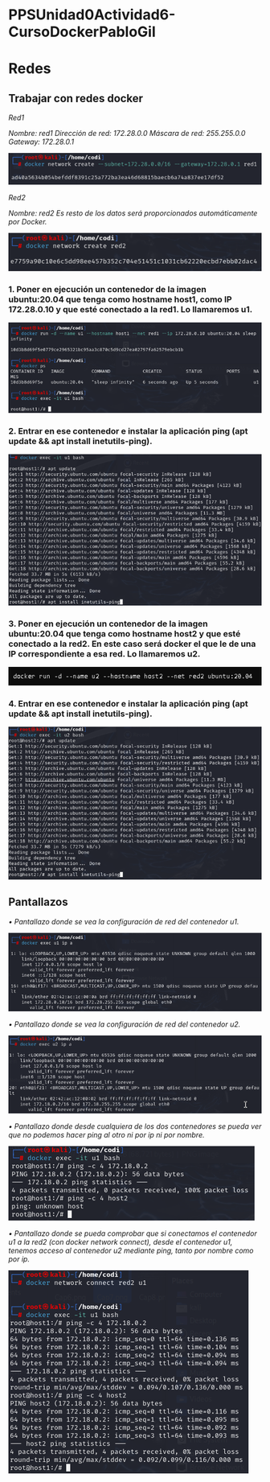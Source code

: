 # PPSUnidad0Actividad6-CursoDockerPabloGil

<h1>Redes</h1>

<h2>Trabajar con redes docker</h2>

<i>Red1

Nombre: red1
Dirección de red: 172.28.0.0
Máscara de red: 255.255.0.0
Gateway: 172.28.0.1</i>

![](imagenes/redes/Cap1.png)

<i>Red2

Nombre: red2
Es resto de los datos será proporcionados automáticamente por Docker.</i>

![](imagenes/redes/Cap2.png)

<h3>1. Poner en ejecución un contenedor de la imagen ubuntu:20.04 que tenga como hostname host1, como IP 172.28.0.10 y que esté conectado a la red1. Lo llamaremos u1.</h3>

![](imagenes/redes/Cap4.png)

<h3>2. Entrar en ese contenedor e instalar la aplicación ping (apt update && apt install inetutils-ping).</h3>

![](imagenes/redes/Cap5.png)

<h3>3. Poner en ejecución un contenedor de la imagen ubuntu:20.04 que tenga como hostname host2 y que esté conectado a la red2. En este caso será docker el que le de una IP correspondiente a esa red. Lo llamaremos u2.</h3>

![](imagenes/redes/Cap13.PNG)

<h3>4. Entrar en ese contenedor e instalar la aplicación ping (apt update && apt install inetutils-ping).</h3>

![](imagenes/redes/Cap6.png)

<h2>Pantallazos</h2>

<i>• Pantallazo donde se vea la configuración de red del contenedor u1.</i>

![](imagenes/redes/Cap7.png)

<i>• Pantallazo donde se vea la configuración de red del contenedor u2.</i>

![](imagenes/redes/Cap8.png)

<i>• Pantallazo donde desde cualquiera de los dos contenedores se pueda ver que no podemos hacer ping al otro ni por ip ni por nombre.</i>

![](imagenes/redes/Cap10.png)

<i>• Pantallazo donde se pueda comprobar que si conectamos el contenedor u1 a la red2 (con docker network connect), desde el contenedor u1, tenemos acceso al contenedor u2 mediante ping, tanto por nombre como por ip.</i>

![](imagenes/redes/Cap12.png)


